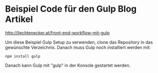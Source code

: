 Beispiel Code für den Gulp Blog Artikel
=========
http://liechtenecker.at/front-end-workflow-mit-gulp

Um diese Beispiel Gulp Setup zu verwenden, clone das Repository in das gewünschte Verzeichnis.
Danach muss Gulp noch installiert werden mit:

    npm install gulp

Danach kann Gulp mit "gulp" in der Konsole gestartet werden.